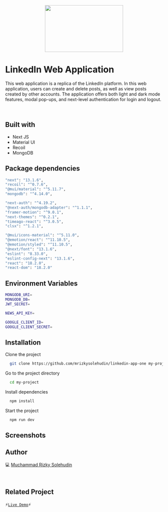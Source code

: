 <div align="center">
 <img height="150" width="250" src="https://rb.gy/vtbzlp"  />
</div>

# LinkedIn Web Application

This web application is a replica of the LinkedIn platform. In this web application, users can create and delete posts, as well as view posts created by other accounts. The application offers both light and dark mode features, modal pop-ups, and next-level authentication for login and logout.


<br />

## Built with

- Next JS
- Material UI
- Recoil
- MongoDB

## Package dependencies

```bash
"next": "13.1.6",
"recoil": "^0.7.6",
"@mui/material": "^5.11.7",
"mongodb": "^4.14.0",

"next-auth": "^4.19.2",
"@next-auth/mongodb-adapter": "^1.1.1",
"framer-motion": "^9.0.1",
"next-themes": "^0.2.1",
"timeago-react": "^3.0.5",
"clsx": "^1.2.1",

"@mui/icons-material": "^5.11.0",
"@emotion/react": "^11.10.5",
"@emotion/styled": "^11.10.5",
"@next/font": "13.1.6",
"eslint": "8.33.0",
"eslint-config-next": "13.1.6",
"react": "18.2.0",
"react-dom": "18.2.0"
```

## Environment Variables

```bash
MONGODB_URI=
MONGODB_DB=
JWT_SECRET=

NEWS_API_KEY=

GOOGLE_CLIENT_ID=
GOOGLE_CLIENT_SECRET=
```

## Installation

Clone the project

```bash
  git clone https://github.com/mrizkysolehudin/linkedin-app-one my-project
```

Go to the project directory

```bash
  cd my-project
```

Install dependencies

```bash
  npm install
```

Start the project

```bash
  npm run dev
```

## Screenshots



## Author

💻 [Muchammad Rizky Solehudin](https://github.com/mrizkysolehudin)



<br />

## Related Project

⚡[`Live Demo`](https://netflix-web-application.vercel.app/)⚡
